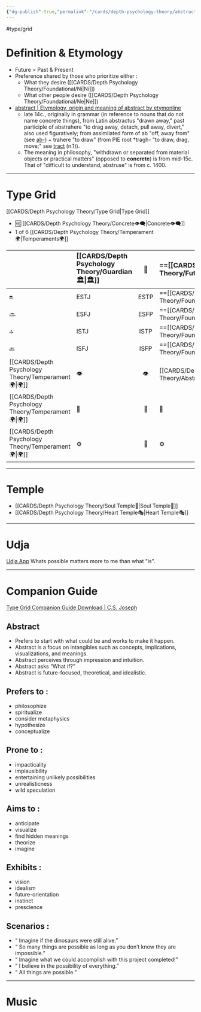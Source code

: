 ```yaml
---
{"dg-publish":true,"permalink":"/cards/depth-psychology-theory/abstract/","created":"2023-01-01T13:12:17.828+01:00","updated":"2023-05-27T20:29:30.665+02:00"}
---
```


#type/grid 

# Definition & Etymology 
- Future > Past & Present 
- Preference shared by those who prioritize either : 
	- What they desire ([[CARDS/Depth Psychology Theory/Foundational/Ni\|Ni]])
	- What other people desire ([[CARDS/Depth Psychology Theory/Foundational/Ne\|Ne]])
- [abstract | Etymology, origin and meaning of abstract by etymonline](https://www.etymonline.com/word/abstract?ref=etymonline_crossreference#etymonline_v_90)
	- late 14c., originally in grammar (in reference to nouns that do not name concrete things), from Latin abstractus "drawn away," past participle of abstrahere "to drag away, detach, pull away, divert," also used figuratively; from assimilated form of ab "off, away from" (see [ab-](https://www.etymonline.com/word/ab-?ref=etymonline_crossreference "Etymology, meaning and definition of ab- ")) + trahere "to draw" (from PIE root *tragh- "to draw, drag, move;" see [tract](https://www.etymonline.com/word/tract?ref=etymonline_crossreference#etymonline_v_16846 "Etymology, meaning and definition of tract ") (n.1)).
	- The meaning in philosophy, "withdrawn or separated from material objects or practical matters" (opposed to **concrete**) is from mid-15c. That of "difficult to understand, abstruse" is from c. 1400.
---
# Type Grid 
[[CARDS/Depth Psychology Theory/Type Grid\|Type Grid]]
- 🆚 [[CARDS/Depth Psychology Theory/Concrete👁️‍🗨️\|Concrete👁️‍🗨️]] 
- 1 of 6 [[CARDS/Depth Psychology Theory/Temperament🌍\|Temperaments🌍]] 

|                      | <font size="4"> [[CARDS/Depth Psychology Theory/Guardian 🏛️\|🏛️]]</font>   |  <font size="4"> 🧰</font>   | <font size="4"> ==[[CARDS/Depth Psychology Theory/Future-Thinker🔮\|🔮]]==</font> | <font size="4"> ==[[CARDS/Depth Psychology Theory/Idealist🦄\|🦄]]==</font>    | [[CARDS/Depth Psychology Theory/Interaction Style💬\|💬]]                      |   [[CARDS/Depth Psychology Theory/Interaction Style💬\|💬]]                           |   [[CARDS/Depth Psychology Theory/Interaction Style💬\|💬]]                    |
|:-------------------- |:--------------------- |:---------------------:|:------------------------- |:--------------------- |:--------------------- |:-------------------------- |:--------------------- |
| 🔛  |  ESTJ               |        ESTP         |  ==[[CARDS/Depth Psychology Theory/Foundational/ENTJ\|ENTJ]]==| ==[[CARDS/Depth Psychology Theory/Foundational/ENFJ\|ENFJ]]==| ➡️      | 👋       | 🏆     |
| 🔜    |ESFJ             |     ESFP       | ==[[CARDS/Depth Psychology Theory/Foundational/ENTP\|ENTP]]==| ==[[CARDS/Depth Psychology Theory/Foundational/ENFP\|ENFP]]==| ↪️ | 👋       | 🏃‍♂️ |
| 🔝  | ISTJ            |      ISTP    | ==[[CARDS/Depth Psychology Theory/Foundational/INTJ\|INTJ]]==| ==[[CARDS/Depth Psychology Theory/Foundational/INFJ\|INFJ]]==| ➡️      | 🧘‍♂️ | 🏃‍♂️ | 🔙 | 
|  🔙  |  ISFJ             |        ISFP     |  ==[[CARDS/Depth Psychology Theory/Foundational/INTP\|INTP]]==|  ==[[CARDS/Depth Psychology Theory/Foundational/INFP\|INFP]]==               | ↪️ |  🧘‍♂️  | 🏆     |
|  [[CARDS/Depth Psychology Theory/Temperament🌍\|🌍]]                     | 👁️ | 👁️ | [[CARDS/Depth Psychology Theory/Abstract🧲\|🧲]]        | [[CARDS/Depth Psychology Theory/Abstract🧲\|🧲]]    |                       |                            |                       |
|  [[CARDS/Depth Psychology Theory/Temperament🌍\|🌍]]                     | 🐜 |  🦊  | 🦊       | 🐜 |                       |                            |                       |
|  [[CARDS/Depth Psychology Theory/Temperament🌍\|🌍]]                     | ⚙️  |  👀   | ⚙️      | 👀   |                       |                            |                       |

---
# Temple 
- [[CARDS/Depth Psychology Theory/Soul Temple👤\|Soul Temple👤]] 
- [[CARDS/Depth Psychology Theory/Heart Temple🎭\|Heart Temple🎭]] 

---
# Udja
[Udja App](https://www.udja.app/#/)
Whats possible matters more to me than what "is".

---
# Companion Guide 
[Type Grid Companion Guide Download | C.S. Joseph](https://csjoseph.life/type-grid-companion-guide-download/)
## Abstract 
-	Prefers to start with what could be and works to make it happen.
-	Abstract is a focus on intangibles such as concepts, implications, visualizations, and meanings.
-	Abstract perceives through impression and intuition. 
-	Abstract asks “What if?” 
-	Abstract is future-focused, theoretical, and idealistic.

## **Prefers to :** 
-	philosophize
-	spiritualize
-	consider metaphysics
-	hypothesize
-	conceptualize

## **Prone to :**
-	impacticality
-	implausibility
-	entertaining unlikely possibilities
-	unrealisticness
-	wild speculation

## **Aims to :**
-	anticipate
-	visualize
-	find hidden meanings
-	theorize
-	imagine

## **Exhibits :**
-	vision
-	idealism
-	future-orientation
-	instinct
-	prescience

## **Scenarios :**
-	“ Imagine if the dinosaurs were still alive.”
-	“ So many things are possible as long as you don’t know they are impossible.”
-	“ Imagine what we could accomplish with this project completed!”
-	“ I believe in the possibility of everything.”
-	“ All things are possible.”
---
# Music

